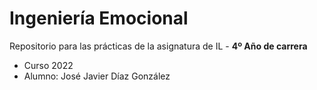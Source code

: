 # Ingeniería Emocional

Repositorio para las prácticas de la asignatura de IL - **4º Año de carrera**
- Curso 2022
- Alumno: José Javier Díaz González